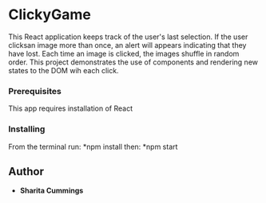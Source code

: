 # ClickyGame

This React application keeps track of the user's last selection. If the user clicksan image more than once, an alert will appears indicating that they have lost.  Each time an image is clicked, the images shuffle in random order. This project demonstrates the use of components and rendering new states to the DOM wih each click.


### Prerequisites

This app requires installation of React

### Installing

From the terminal run:
 *npm install
then:
*npm start

## Author

* **Sharita Cummings**
